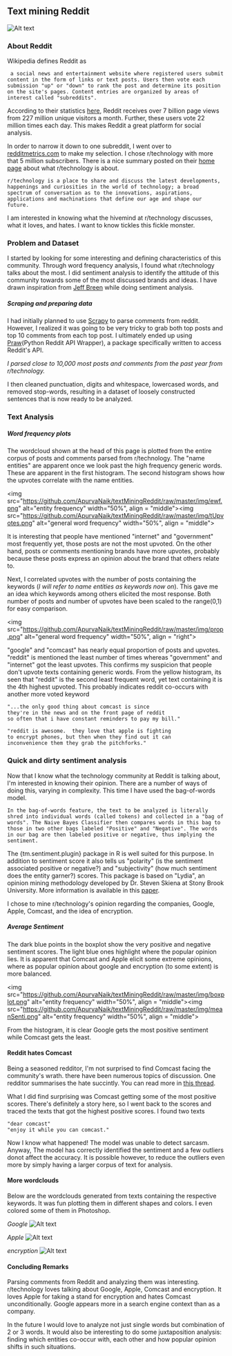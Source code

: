 ## Text mining Reddit
![Alt text](https://github.com/ApurvaNaik/textMiningReddit/raw/master/img/wc2.png)

### About Reddit
Wikipedia defines Reddit as
```
 a social news and entertainment website where registered users submit content in the form of links or text posts. Users then vote each submission "up" or "down" to rank the post and determine its position on the site's pages. Content entries are organized by areas of interest called "subreddits".
```
 According to their statistics [here](https://www.reddit.com/about), Reddit receives over 7 billion page views from 227 million unique visitors a month. Further, these users vote 22 million times each day. This makes Reddit a great platform for social analysis.

 In order to narrow it down to one subreddit, I went over to [redditmetrics.com](http://redditmetrics.com/top) to make my selection. I chose r/technology with more that 5 million subscribers. There is a nice summary posted on their [home page](https://www.reddit.com/r/technology/) about what r/technology is about.
 ```
 r/technology is a place to share and discuss the latest developments, happenings and curiosities in the world of technology; a broad spectrum of conversation as to the innovations, aspirations, applications and machinations that define our age and shape our future.
```

 I am interested in knowing what the hivemind at r/technology discusses, what it loves, and hates. I want to know tickles this fickle monster.

### Problem and Dataset
I started by looking for some interesting and defining characteristics of this community.  Through word frequency analysis, I found what r/technology talks about the most. I did sentiment analysis to identify the attitude of this community towards some of the most discussed brands and ideas. I have drawn inspiration from [Jeff Breen](https://jeffreybreen.wordpress.com/2011/07/04/twitter-text-mining-r-slides/) while doing sentiment analysis.

##### Scraping and preparing data
I had initially planned to use [Scrapy](http://doc.scrapy.org/en/latest/) to parse comments from reddit. However, I realized it was going to be very tricky to grab both top posts and top 10 comments from each top post. I ultimately ended up using [Praw](http://praw.readthedocs.io/en/stable/)(Python Reddit API Wrapper), a package specifically written to access Reddit's API.

*I parsed close to 10,000 most posts and comments from the past year from r/technology.*

I then cleaned punctuation, digits and whitespace, lowercased words, and removed stop-words, resulting in a dataset of loosely constructed sentences that is now ready to be analyzed.

### Text Analysis
##### Word frequency plots

The wordcloud shown at the head of this page is plotted from the entire corpus of posts and comments parsed from r/technology. The "name entities"  are apparent once we look past the high frequency generic words. These are apparent in the first histogram. The second histogram shows how the upvotes correlate with the name entities.

  <img src="https://github.com/ApurvaNaik/textMiningReddit/raw/master/img/ewf.png" alt="entity frequency" width="50%", align = "middle"><img src="https://github.com/ApurvaNaik/textMiningReddit/raw/master/img/tUpvotes.png" alt="general word frequency" width="50%", align = "middle">

It is interesting that people have mentioned "internet" and "government" most frequently yet, those posts are not the most upvoted. On the other hand, posts or comments mentioning brands have more upvotes, probably because these posts express an opinion about the brand that others relate to.

Next, I correlated upvotes with the number of posts containing the keywords (*I will refer to name entities as keywords now on*). This gave me an idea which keywords among others elicited the most response. Both number of posts and number of upvotes have been scaled to the range(0,1) for easy comparison.

<img src="https://github.com/ApurvaNaik/textMiningReddit/raw/master/img/prop.png" alt="general word frequency" width="50%", align = "right">

 "google" and "comcast" has nearly equal proportion of posts and upvotes. "reddit" is mentioned the least number of times whereas "government" and "internet" got the least upvotes. This confirms my suspicion that people don't upvote texts containing generic words. From the yellow histogram, its seen that "reddit" is the second least frequent word, yet text containing it is the 4th highest upvoted. This probably indicates reddit co-occurs with another more voted keyword
 
 ```
 "...the only good thing about comcast is since 
 they're in the news and on the front page of reddit 
 so often that i have constant reminders to pay my bill."

"reddit is awesome.  they love that apple is fighting 
to encrypt phones, but then when they find out it can 
inconvenience them they grab the pitchforks."
 ```

### Quick and dirty sentiment analysis
Now that I know what the technology community at Reddit is talking about, I'm interested in knowing their opinion. There are a number of ways of doing this, varying in complexity. This time I have used the bag-of-words model.

```
In the bag-of-words feature, the text to be analyzed is literally shred into individual words (called tokens) and collected in a "bag of words". The Naive Bayes Classifier then compares words in this bag to those in two other bags labeled "Positive" and "Negative". The words in our bag are then labeled positive or negative, thus implying the sentiment.
```
The {tm.sentiment.plugin} package in R is well suited for this purpose. In addition to sentiment score it also tells us "polarity" (is the sentiment associated positive or negative?) and "subjectivity" (how much sentiment does the entity garner?) scores. This package is based on "Lydia",  an opinion mining methodology developed by Dr. Steven Skiena at Stony Brook University. More information is available in this [paper](http://www3.cs.stonybrook.edu/~skiena/lydia/37720161.pdf).

I chose to mine r/technology's opinion regarding the companies, Google, Apple, Comcast, and the idea of encryption.

##### Average Sentiment

The dark blue points in the boxplot show the very positive and negative sentiment scores. The light blue ones highlight where the popular opinion lies. It is apparent that Comcast and Apple elicit some extreme opinions, where as popular opinion about google and encryption (to some extent) is more balanced.

<img src="https://github.com/ApurvaNaik/textMiningReddit/raw/master/img/boxplot.png" alt="entity frequency" width="50%", align = "middle"><img src="https://github.com/ApurvaNaik/textMiningReddit/raw/master/img/meanSenti.png" alt="entity frequency" width="50%", align = "middle">

From the histogram, it is clear Google gets the most positive sentiment while Comcast gets the least.

#### Reddit hates Comcast

Being a seasoned redditor, I'm not surprised to find Comcast facing the community's wrath. there have been numerous topics of discussion. One redditor summarises the hate succintly. You can read more in [this thread](https://www.reddit.com/r/OutOfTheLoop/comments/26r31d/why_does_everyone_hate_comcast/?sort=top).

 What I did find surprising was Comcast getting some of the most positive scores. There's definitely a story here, so I went back to the scores and traced the texts that got the highest positive scores. I found two texts
```
"dear comcast"
"enjoy it while you can comcast."
```
Now I know what happened! The model was unable to detect sarcasm. Anyway, The model has correctly identified the sentiment and a few outliers donot affect the accuracy. It is possible however, to reduce the outliers even more by simply having a larger corpus of text for analysis.

#### More wordclouds

Below are the wordclouds generated from texts containing the respective keywords. It was fun plotting them in different shapes and colors. I even colored some of them in Photoshop.

*Google*
![Alt text](https://github.com/ApurvaNaik/textMiningReddit/raw/master/img/googleWC.png)

*Apple*
![Alt text](https://github.com/ApurvaNaik/textMiningReddit/raw/master/img/appleWC.png)

*encryption*
![Alt text](https://github.com/ApurvaNaik/textMiningReddit/raw/master/img/encryptionWC.png)


#### Concluding Remarks
Parsing comments from Reddit and analyzing them was interesting. r/technology loves talking about Google, Apple, Comcast and encryption. It loves Apple for taking a stand for encryption and hates Comcast unconditionally. Google appears more in a search engine context than as a company.

In the future I would love to analyze not just single words but combination of 2 or 3 words. It would also be interesting to do some juxtaposition analysis: finding which entities co-occur with, each other and how popular opinion shifts in such situations.
